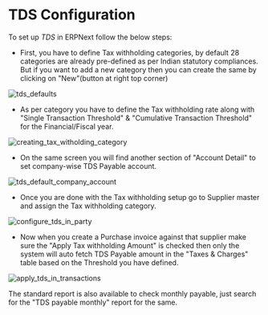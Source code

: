 # TDS Configuration

To set up *TDS* in ERPNext follow the below steps:

- First, you have to define Tax withholding categories, by default 28 categories are already pre-defined as per Indian statutory compliances. But if you want to add a new category then you can create the same by clicking on "New"(button at right top corner)

![tds_defaults](./assets/tds_defaults.png)

- As per category you have to define the Tax withholding rate along with "Single Transaction Threshold" & "Cumulative Transaction Threshold" for the Financial/Fiscal year.

![creating_tax_witholding_category](./assets/creating_tax_witholding_category.png)

- On the same screen you will find another section of "Account Detail" to set company-wise TDS Payable account.

![tds_default_company_account](./assets/tds_default_company_account.png)

- Once you are done with the Tax withholding setup go to Supplier master and assign the Tax withholding category.

![configure_tds_in_party](./assets/configure_tds_in_party.png)

- Now when you create a Purchase invoice against that supplier make sure the "Apply Tax withholding Amount" is checked then only the system will auto fetch TDS Payable amount in the "Taxes & Charges" table based on the Threshold you have defined.

![apply_tds_in_transactions](./assets/apply_tds_in_transactions.png)

The standard report is also available to check monthly payable, just search for the "TDS payable monthly" report for the same.